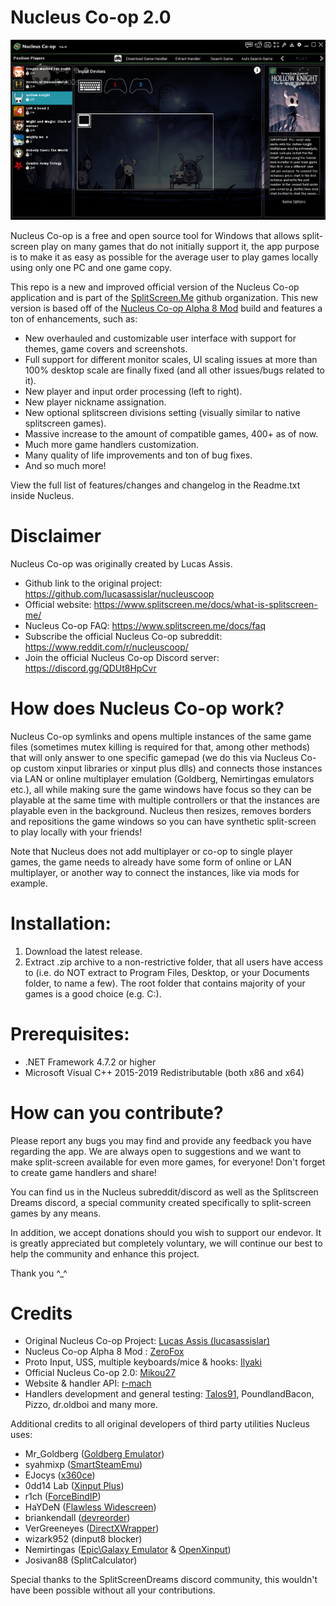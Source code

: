 # Nucleus Co-op 2.0 

![alt text](https://github.com/SplitScreen-Me/splitscreenme-www/blob/master/static/img/Nucleushk.png?raw=true)

Nucleus Co-op is a free and open source tool for Windows that allows split-screen play on many games that do not initially support it, the app purpose is to make it as easy as possible for the average user to play games locally using only one PC and one game copy. 

This repo is a new and improved official version of the Nucleus Co-op application and is part of the [SplitScreen.Me](https://www.splitscreen.me/docs/what-is-splitscreen-me) github organization. This new version is based off of the [Nucleus Co-op Alpha 8 Mod](https://github.com/ZeroFox5866/nucleuscoop) build and features a ton of enhancements, such as:

- New overhauled and customizable user interface with support for themes, game covers and screenshots.
- Full support for different monitor scales, UI scaling issues at more than 100% desktop scale are finally fixed (and all other issues/bugs related to it).
- New player and input order processing (left to right).
- New player nickname assignation.
- New optional splitscreen divisions setting (visually  similar to native splitscreen games).
- Massive increase to the amount of compatible games, 400+ as of now.
- Much more game handlers customization.
- Many quality of life improvements and ton of bug fixes.
- And so much more!

View the full list of features/changes and changelog in the Readme.txt inside Nucleus.

# Disclaimer
Nucleus Co-op was originally created by Lucas Assis.

- Github link to the original project: https://github.com/lucasassislar/nucleuscoop
- Official website: https://www.splitscreen.me/docs/what-is-splitscreen-me/
- Nucleus Co-op FAQ: https://www.splitscreen.me/docs/faq
- Subscribe the official Nucleus Co-op subreddit: https://www.reddit.com/r/nucleuscoop/ 
- Join the official Nucleus Co-op Discord server: https://discord.gg/QDUt8HpCvr

# How does Nucleus Co-op work?
Nucleus Co-op symlinks and opens multiple instances of the same game files (sometimes mutex killing is required for that, among other methods) that will only answer to one specific gamepad (we do this via Nucleus Co-op custom xinput libraries or xinput plus dlls) and connects those instances via LAN or online multiplayer emulation (Goldberg, Nemirtingas emulators etc.), all while making sure the game windows have focus so they can be playable at the same time with multiple controllers or that the instances are playable even in the background. Nucleus then resizes, removes borders and repositions the game windows so you can have synthetic split-screen to play locally with your friends!

Note that Nucleus does not add multiplayer or co-op to single player games, the game needs to already have some form of online or LAN multiplayer, or another way to connect the instances, like via mods for example.

# Installation:
1. Download the latest release. 
2. Extract .zip archive to a non-restrictive folder, that all users have access to (i.e. do NOT extract to Program Files, Desktop, or your Documents folder, to name a few). The root folder that contains majority of your games is a good choice (e.g. C:\).

# Prerequisites:
- .NET Framework 4.7.2 or higher  
- Microsoft Visual C++ 2015-2019 Redistributable (both x86 and x64)

# How can you contribute?
Please report any bugs you may find and provide any feedback you have regarding the app. We are always open to suggestions and we want to make split-screen available for even more games, for everyone! Don't forget to create game handlers and share!

You can find us in the Nucleus subreddit/discord as well as the Splitscreen Dreams discord, a special community created specifically to split-screen games by any means.

In addition, we accept donations should you wish to support our endevor. It is greatly appreciated but completely voluntary, we will continue our best to help the community and enhance this project.

Thank you ^_^

# Credits
- Original Nucleus Co-op Project: [Lucas Assis (lucasassislar)](https://github.com/lucasassislar)  
- Nucleus Co-op Alpha 8 Mod : [ZeroFox](https://github.com/ZeroFox5866)  
- Proto Input, USS, multiple keyboards/mice & hooks: [Ilyaki](https://github.com/Ilyaki)  
- Official Nucleus Co-op 2.0: [Mikou27](https://github.com/Mikou27) 
- Website & handler API: [r-mach](https://github.com/r-mach)  
- Handlers development and general testing: [Talos91](https://github.com/Talos910), PoundlandBacon, Pizzo, dr.oldboi and many more.
  
Additional credits to all original developers of third party utilities Nucleus uses:
- Mr_Goldberg ([Goldberg Emulator](https://gitlab.com/Mr_Goldberg/goldberg_emulator))
- syahmixp ([SmartSteamEmu](https://github.com/MAXBURAOT/SmartSteamEmu))
- EJocys ([x360ce](https://github.com/x360ce/x360ce))
- 0dd14 Lab ([Xinput Plus](https://sites.google.com/site/0dd14lab/xinput-plus))
- r1ch ([ForceBindIP](https://r1ch.net/projects/forcebindip))
- HaYDeN ([Flawless Widescreen](https://www.flawlesswidescreen.org/))
- briankendall ([devreorder](https://github.com/briankendall/devreorder))
- VerGreeneyes ([DirectXWrapper](https://community.pcgamingwiki.com/files/file/87-the-bards-tale-2005-windowed-mode/))
- wizark952 (dinput8 blocker)
- Nemirtingas ([Epic\Galaxy Emulator](https://gitlab.com/Nemirtingas) & [OpenXinput](https://github.com/Nemirtingas/OpenXinput))
- Josivan88 (SplitCalculator)

Special thanks to the SplitScreenDreams discord community, this wouldn't have been possible without all your contributions.

